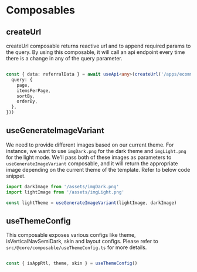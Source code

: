 # Composables

## createUrl

createUrl composable returns reactive url and to append required params to the query.
By using this composable, it will call an api endpoint every time there is a change in any of the query parameter.

```ts

const { data: referralData } = await useApi<any>(createUrl('/apps/ecommerce/referrals', {
  query: {
    page,
    itemsPerPage,
    sortBy,
    orderBy,
  },
}))
```

## useGenerateImageVariant

We need to provide different images based on our current theme. For instance, we want to use `imgDark.png` for the dark theme and `imgLight.png` for the light mode. We'll pass both of these images as parameters to `useGenerateImageVariant` composable, and it will return the appropriate image depending on the current theme of the template. Refer to below code snippet.

```ts
import darkImage from '/assets/imgDark.png'
import lightImage from '/assets/imgLight.png'

const lightTheme = useGenerateImageVariant(lightImage, darkImage)
```

## useThemeConfig

This composable exposes various configs like theme, isVerticalNavSemiDark, skin and layout configs. Please refer to `src/@core/composable/useThemeConfig.ts` for more details.

```ts

const { isAppRtl, theme, skin } = useThemeConfig()
```
